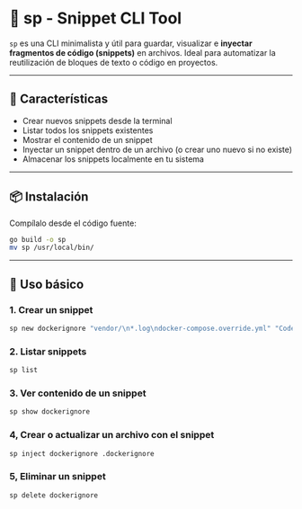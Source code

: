 # 🧩 sp - Snippet CLI Tool

`sp` es una CLI minimalista y útil para guardar, visualizar e **inyectar fragmentos de código (snippets)** en archivos. Ideal para automatizar la reutilización de bloques de texto o código en proyectos.

---

## 🚀 Características

- Crear nuevos snippets desde la terminal
- Listar todos los snippets existentes
- Mostrar el contenido de un snippet
- Inyectar un snippet dentro de un archivo (o crear uno nuevo si no existe)
- Almacenar los snippets localmente en tu sistema

---

## 📦 Instalación

Compílalo desde el código fuente:

```bash
go build -o sp
mv sp /usr/local/bin/
```

---

## 🔰 Uso básico

### 1. Crear un snippet

```bash
sp new dockerignore "vendor/\n*.log\ndocker-compose.override.yml" "Code snippet for docker .gitignore"

```

### 2. Listar snippets

```bash
sp list
```

### 3. Ver contenido de un snippet

```bash
sp show dockerignore
```

### 4, Crear o actualizar un archivo con el snippet

```bash
sp inject dockerignore .dockerignore
```

### 5, Eliminar un snippet

```bash
sp delete dockerignore
```
